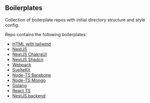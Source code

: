 ## Boilerplates

Collection of boilerplate repos with initial directory structure and style config.

Repo contains the following boilerplates:

- [HTML with tailwind](https://github.com/rakesh-gupta29/boilerplates/tree/main/html-tailwind)
- [NextJS](https://github.com/rakesh-gupta29/boilerplates/tree/main/nextjs)
- [NextJS ChakraUI](https://github.com/rakesh-gupta29/boilerplates/tree/main/nextjs-chakraui)
- [NextJS Shadcn](https://github.com/rakesh-gupta29/boilerplates/tree/main/nextjs-shadcn)
- [Webpack](https://github.com/rakesh-gupta29/boilerplates/tree/main/webpack)
- [SvelteKit](https://github.com/rakesh-gupta29/boilerplates/tree/main/sveltekit)
- [Node-TS Barebone](https://github.com/rakesh-gupta29/boilerplates/tree/main/node-barebone)
- [Node-TS Mongo](https://github.com/rakesh-gupta29/boilerplates/tree/main/node-with-mongo)
- [Golang](https://github.com/rakesh-gupta29/boilerplates/tree/main/golang)
- [React TS](https://github.com/rakesh-gupta29/boilerplates/tree/main/react-ts)
- [NestJS backend](https://github.com/rakesh-gupta29/boilerplates/tree/main/nestjs-backend)

